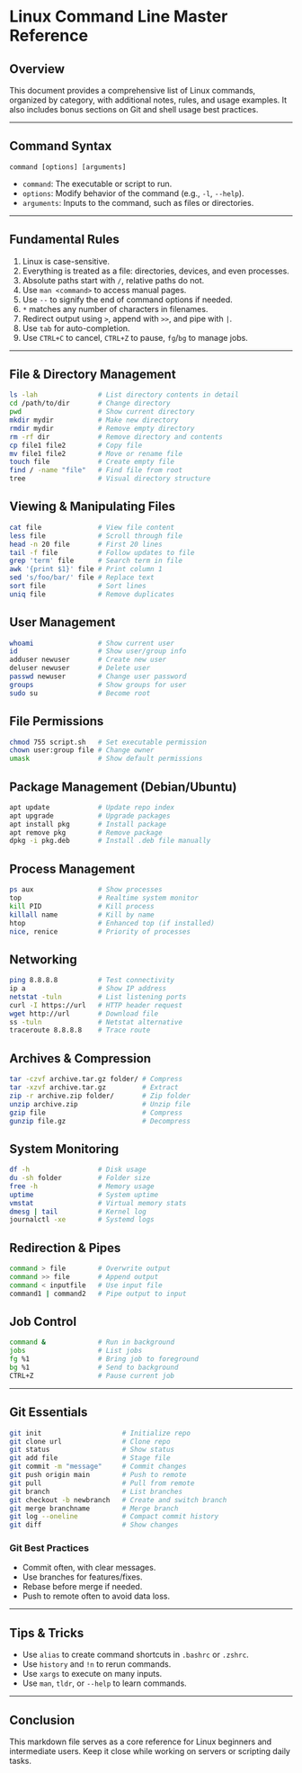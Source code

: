 # Linux Command Line Master Reference

## Overview

This document provides a comprehensive list of Linux commands, organized by category, with additional notes, rules, and usage examples. It also includes bonus sections on Git and shell usage best practices.

---

## Command Syntax

```
command [options] [arguments]
```

- `command`: The executable or script to run.
- `options`: Modify behavior of the command (e.g., `-l`, `--help`).
- `arguments`: Inputs to the command, such as files or directories.

---

## Fundamental Rules

1. Linux is case-sensitive.
2. Everything is treated as a file: directories, devices, and even processes.
3. Absolute paths start with `/`, relative paths do not.
4. Use `man <command>` to access manual pages.
5. Use `--` to signify the end of command options if needed.
6. `*` matches any number of characters in filenames.
7. Redirect output using `>`, append with `>>`, and pipe with `|`.
8. Use `tab` for auto-completion.
9. Use `CTRL+C` to cancel, `CTRL+Z` to pause, `fg`/`bg` to manage jobs.

---

## File & Directory Management

```bash
ls -lah               # List directory contents in detail
cd /path/to/dir       # Change directory
pwd                   # Show current directory
mkdir mydir           # Make new directory
rmdir mydir           # Remove empty directory
rm -rf dir            # Remove directory and contents
cp file1 file2        # Copy file
mv file1 file2        # Move or rename file
touch file            # Create empty file
find / -name "file"   # Find file from root
tree                  # Visual directory structure
```

## Viewing & Manipulating Files

```bash
cat file              # View file content
less file             # Scroll through file
head -n 20 file       # First 20 lines
tail -f file          # Follow updates to file
grep 'term' file      # Search term in file
awk '{print $1}' file # Print column 1
sed 's/foo/bar/' file # Replace text
sort file             # Sort lines
uniq file             # Remove duplicates
```

## User Management

```bash
whoami                # Show current user
id                    # Show user/group info
adduser newuser       # Create new user
deluser newuser       # Delete user
passwd newuser        # Change user password
groups                # Show groups for user
sudo su               # Become root
```

## File Permissions

```bash
chmod 755 script.sh   # Set executable permission
chown user:group file # Change owner
umask                 # Show default permissions
```

## Package Management (Debian/Ubuntu)

```bash
apt update            # Update repo index
apt upgrade           # Upgrade packages
apt install pkg       # Install package
apt remove pkg        # Remove package
dpkg -i pkg.deb       # Install .deb file manually
```

## Process Management

```bash
ps aux                # Show processes
top                   # Realtime system monitor
kill PID              # Kill process
killall name          # Kill by name
htop                  # Enhanced top (if installed)
nice, renice          # Priority of processes
```

## Networking

```bash
ping 8.8.8.8          # Test connectivity
ip a                  # Show IP address
netstat -tuln         # List listening ports
curl -I https://url   # HTTP header request
wget http://url       # Download file
ss -tuln              # Netstat alternative
traceroute 8.8.8.8    # Trace route
```

## Archives & Compression

```bash
tar -czvf archive.tar.gz folder/ # Compress
tar -xzvf archive.tar.gz         # Extract
zip -r archive.zip folder/       # Zip folder
unzip archive.zip                # Unzip file
gzip file                        # Compress
gunzip file.gz                   # Decompress
```

## System Monitoring

```bash
df -h                 # Disk usage
du -sh folder         # Folder size
free -h               # Memory usage
uptime                # System uptime
vmstat                # Virtual memory stats
dmesg | tail          # Kernel log
journalctl -xe        # Systemd logs
```

## Redirection & Pipes

```bash
command > file        # Overwrite output
command >> file       # Append output
command < inputfile   # Use input file
command1 | command2   # Pipe output to input
```

## Job Control

```bash
command &             # Run in background
jobs                  # List jobs
fg %1                 # Bring job to foreground
bg %1                 # Send to background
CTRL+Z                # Pause current job
```

---

## Git Essentials

```bash
git init                    # Initialize repo
git clone url               # Clone repo
git status                  # Show status
git add file                # Stage file
git commit -m "message"     # Commit changes
git push origin main        # Push to remote
git pull                    # Pull from remote
git branch                  # List branches
git checkout -b newbranch   # Create and switch branch
git merge branchname        # Merge branch
git log --oneline           # Compact commit history
git diff                    # Show changes
```

### Git Best Practices

- Commit often, with clear messages.
- Use branches for features/fixes.
- Rebase before merge if needed.
- Push to remote often to avoid data loss.

---

## Tips & Tricks

- Use `alias` to create command shortcuts in `.bashrc` or `.zshrc`.
- Use `history` and `!n` to rerun commands.
- Use `xargs` to execute on many inputs.
- Use `man`, `tldr`, or `--help` to learn commands.

---

## Conclusion

This markdown file serves as a core reference for Linux beginners and intermediate users. Keep it close while working on servers or scripting daily tasks.
